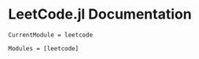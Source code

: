 # LeetCode.jl Documentation

```@meta
CurrentModule = leetcode
```


```@autodocs
Modules = [leetcode]
```